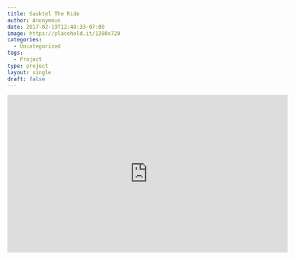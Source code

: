 ```yaml
---
title: Sasktel The Ride
author: Anonymous
date: 2017-02-19T12:48:33-07:00
image: https://placehold.it/1280x720
categories:
  - Uncategorized
tags:
  - Project
type: project
layout: single
draft: false
---
```


<iframe src="https://player.vimeo.com/video/32025719" width="640" height="360" frameborder="0" webkitallowfullscreen mozallowfullscreen allowfullscreen></iframe>
